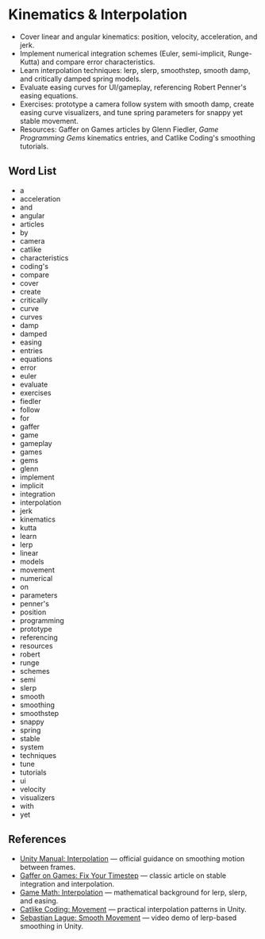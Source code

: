 # Kinematics & Interpolation
- Cover linear and angular kinematics: position, velocity, acceleration, and jerk.
- Implement numerical integration schemes (Euler, semi-implicit, Runge-Kutta) and compare error characteristics.
- Learn interpolation techniques: lerp, slerp, smoothstep, smooth damp, and critically damped spring models.
- Evaluate easing curves for UI/gameplay, referencing Robert Penner's easing equations.
- Exercises: prototype a camera follow system with smooth damp, create easing curve visualizers, and tune spring parameters for snappy yet stable movement.
- Resources: Gaffer on Games articles by Glenn Fiedler, *Game Programming Gems* kinematics entries, and Catlike Coding's smoothing tutorials.

## Word List
- a
- acceleration
- and
- angular
- articles
- by
- camera
- catlike
- characteristics
- coding's
- compare
- cover
- create
- critically
- curve
- curves
- damp
- damped
- easing
- entries
- equations
- error
- euler
- evaluate
- exercises
- fiedler
- follow
- for
- gaffer
- game
- gameplay
- games
- gems
- glenn
- implement
- implicit
- integration
- interpolation
- jerk
- kinematics
- kutta
- learn
- lerp
- linear
- models
- movement
- numerical
- on
- parameters
- penner's
- position
- programming
- prototype
- referencing
- resources
- robert
- runge
- schemes
- semi
- slerp
- smooth
- smoothing
- smoothstep
- snappy
- spring
- stable
- system
- techniques
- tune
- tutorials
- ui
- velocity
- visualizers
- with
- yet

## References
- [Unity Manual: Interpolation](https://docs.unity3d.com/Manual/Interpolation.html) — official guidance on smoothing motion between frames.
- [Gaffer on Games: Fix Your Timestep](https://gafferongames.com/post/fix_your_timestep/) — classic article on stable integration and interpolation.
- [Game Math: Interpolation](https://gamemath.com/book/interpolation.html) — mathematical background for lerp, slerp, and easing.
- [Catlike Coding: Movement](https://catlikecoding.com/unity/tutorials/basics/movement/) — practical interpolation patterns in Unity.
- [Sebastian Lague: Smooth Movement](https://www.youtube.com/watch?v=_1nzEFMjkI4) — video demo of lerp-based smoothing in Unity.
